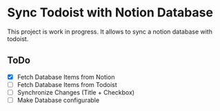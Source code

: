 # Sync Todoist with Notion Database

This project is work in progress. It allows to sync a notion database with todoist.

## ToDo

- [x] Fetch Database Items from Notion  
- [ ] Fetch Database Items from Todoist  
- [ ] Synchronize Changes (Title + Checkbox)  
- [ ] Make Database configurable
